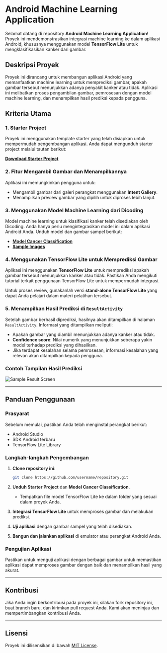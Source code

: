 # Android Machine Learning Application

Selamat datang di repository **Android Machine Learning Application**! Proyek ini mendemonstrasikan integrasi machine learning ke dalam aplikasi Android, khususnya menggunakan model **TensorFlow Lite** untuk mengklasifikasikan kanker dari gambar.

## Deskripsi Proyek
Proyek ini dirancang untuk membangun aplikasi Android yang memanfaatkan machine learning untuk memprediksi gambar, apakah gambar tersebut menunjukkan adanya penyakit kanker atau tidak. Aplikasi ini melibatkan proses pengambilan gambar, pemrosesan dengan model machine learning, dan menampilkan hasil prediksi kepada pengguna.

## Kriteria Utama

### 1. Starter Project
Proyek ini menggunakan template starter yang telah disiapkan untuk mempermudah pengembangan aplikasi. Anda dapat mengunduh starter project melalui tautan berikut:

[**Download Starter Project**](#)

### 2. Fitur Mengambil Gambar dan Menampilkannya
Aplikasi ini memungkinkan pengguna untuk:
- Mengambil gambar dari galeri perangkat menggunakan **Intent Gallery**.
- Menampilkan preview gambar yang dipilih untuk diproses lebih lanjut.

### 3. Menggunakan Model Machine Learning dari Dicoding
Model machine learning untuk klasifikasi kanker telah disediakan oleh Dicoding. Anda hanya perlu mengintegrasikan model ini dalam aplikasi Android Anda. Unduh model dan gambar sampel berikut:

- [**Model Cancer Classification**](#)
- [**Sample Images**](#)

### 4. Menggunakan TensorFlow Lite untuk Memprediksi Gambar
Aplikasi ini menggunakan **TensorFlow Lite** untuk memprediksi apakah gambar tersebut menunjukkan kanker atau tidak. Pastikan Anda mengikuti tutorial terkait penggunaan TensorFlow Lite untuk mempermudah integrasi.

Untuk proses review, gunakanlah versi **stand-alone TensorFlow Lite** yang dapat Anda pelajari dalam materi pelatihan tersebut.

### 5. Menampilkan Hasil Prediksi di `ResultActivity`
Setelah gambar berhasil diprediksi, hasilnya akan ditampilkan di halaman `ResultActivity`. Informasi yang ditampilkan meliputi:

- Apakah gambar yang diambil menunjukkan adanya kanker atau tidak.
- **Confidence score**: Nilai numerik yang menunjukkan seberapa yakin model terhadap prediksi yang dihasilkan.
- Jika terdapat kesalahan selama pemrosesan, informasi kesalahan yang relevan akan ditampilkan kepada pengguna.

### Contoh Tampilan Hasil Prediksi
![Sample Result Screen](#)

---

## Panduan Penggunaan

### Prasyarat
Sebelum memulai, pastikan Anda telah menginstal perangkat berikut:

- Android Studio
- SDK Android terbaru
- TensorFlow Lite Library

### Langkah-langkah Pengembangan

1. **Clone repository ini**:
    ```bash
    git clone https://github.com/username/repository.git
    ```

2. **Unduh Starter Project** dan **Model Cancer Classification**.
    - Tempatkan file model TensorFlow Lite ke dalam folder yang sesuai dalam proyek Anda.

3. **Integrasi TensorFlow Lite** untuk memproses gambar dan melakukan prediksi.

4. **Uji aplikasi** dengan gambar sampel yang telah disediakan.

5. **Bangun dan jalankan aplikasi** di emulator atau perangkat Android Anda.

### Pengujian Aplikasi
Pastikan untuk menguji aplikasi dengan berbagai gambar untuk memastikan aplikasi dapat memproses gambar dengan baik dan menampilkan hasil yang akurat.

---

## Kontribusi

Jika Anda ingin berkontribusi pada proyek ini, silakan fork repository ini, buat branch baru, dan kirimkan pull request Anda. Kami akan meninjau dan mempertimbangkan kontribusi Anda.

---

## Lisensi
Proyek ini dilisensikan di bawah [MIT License](LICENSE).

